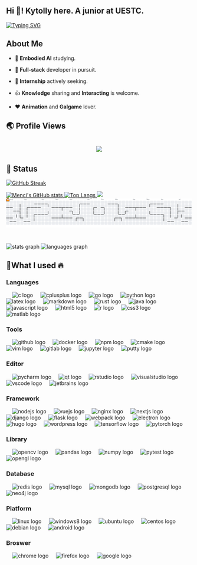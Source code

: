 <h2 align="left">Hi 👋! Kytolly here. A junior at UESTC.</h2>

<a href="https://git.io/typing-svg"><img src="https://readme-typing-svg.demolab.com?font=Fira+Code&pause=1000&color=DCAAF7&width=435&lines=Welcome+to+My+Github+Page+!" alt="Typing SVG" /></a>

###


<h2 align="left">About Me</h2>

- <p align="left">🔭 <b>Embodied AI</b> studying.</p>
- <p align="left">🌟 <b>Full-stack</b> developer in pursuit.</p>
- <p align="left">🤝 <b>Internship</b> actively seeking.</p>
- <p align="left">👍 <b>Knowledge</b> sharing and <b>Interacting</b> is welcome.</p>
- <p align="left">❤️ <b>Animation</b> and <b>Galgame</b> lover.</p>

### 

<h2 align="left">🌏 Profile Views</h2> 
<br clear="both">

<div align="center">
  <img src="https://profile-counter.glitch.me/Kytolly/count.svg?"  />
</div>

### 
<h2 align="left">🌱 Status</h2> 

<a href="https://git.io/streak-stats"><img src="https://streak-stats.demolab.com?user=Kytolly" alt="GitHub Streak" /></a>

<a href="https://github-readme-stats-one-bice.vercel.app/api?username=Menci&theme=calm&show_icons=true&include_all_commits=true&role=OWNER,ORGANIZATION_MEMBER#gh-dark-mode-only" target="_blank">
  <img src="https://github-readme-stats-one-bice.vercel.app/api?username=Menci&theme=calm&show_icons=true&include_all_commits=true&role=OWNER,ORGANIZATION_MEMBER#gh-dark-mode-only" alt="Menci's GitHub stats" height="185px">
</a>

<a href="https://github-readme-stats-one-bice.vercel.app/api/top-langs/?username=Menci&theme=calm&layout=compact&langs_count=8&include_all_commits=true&role=OWNER,ORGANIZATION_MEMBER#gh-dark-mode-only">
  <img src="https://github-readme-stats-one-bice.vercel.app/api/top-langs/?username=Menci&theme=calm&layout=compact&langs_count=8&include_all_commits=true&role=OWNER,ORGANIZATION_MEMBER#gh-dark-mode-only" alt="Top Langs" height="185px">
</a>
 
<img width="800" src="https://github-readme-activity-graph.vercel.app/graph?username=Kytolly&theme=github-compact&hide_border=true&area=true" />

<picture>
  <script src="https://cdn.jsdelivr.net/npm/pacman-contribution-graph@1.0.10/dist/index.min.js"></script>
  <source media="(prefers-color-scheme: dark)" srcset="https://raw.githubusercontent.com/Kytolly/Kytolly/output/pacman-contribution-graph-dark.svg">
  <source media="(prefers-color-scheme: light)" srcset="https://raw.githubusercontent.com/Kytolly/Kytolly/output/pacman-contribution-graph.svg">
  <img alt="pacman contribution graph" src="https://raw.githubusercontent.com/Kytolly/Kytolly/output/pacman-contribution-graph.svg">
</picture> 


###

<br clear="both">

<div align="left">
  <img src="https://github-readme-stats.vercel.app/api?username=Kytolly&hide_title=false&hide_rank=false&show_icons=true&include_all_commits=true&count_private=true&disable_animations=false&theme=dracula&locale=en&hide_border=false&order=1" height="150" alt="stats graph"  />
  <img src="https://github-readme-stats.vercel.app/api/top-langs?username=Kytolly&locale=en&hide_title=true&layout=compact&card_width=320&langs_count=5&theme=default&hide_border=true&order=2" height="150" alt="languages graph"  />
</div>

###

###

<h2 align="left">🚀What I used 🔥</h2>

<div align="left">
  
### Languages
  
  <img width="12" /> <img src="https://cdn.jsdelivr.net/gh/devicons/devicon/icons/c/c-original.svg" height="30" alt="c logo"  />
  <img width="12" /> <img src="https://cdn.jsdelivr.net/gh/devicons/devicon/icons/cplusplus/cplusplus-original.svg" height="30" alt="cplusplus logo"  />
  <img width="12" /> <img src="https://cdn.jsdelivr.net/gh/devicons/devicon/icons/go/go-original.svg" height="30" alt="go logo"  />
  <img width="12" /> <img src="https://cdn.jsdelivr.net/gh/devicons/devicon/icons/python/python-original.svg" height="30" alt="python logo"  />
  <img width="12" /> <img src="https://cdn.jsdelivr.net/gh/devicons/devicon/icons/latex/latex-original.svg" height="30" alt="latex logo"  />
  <img width="12" /> <img src="https://cdn.jsdelivr.net/gh/devicons/devicon/icons/markdown/markdown-original.svg" height="30" alt="markdown logo"  />
  <img width="12" /> <img src="https://cdn.jsdelivr.net/gh/devicons/devicon/icons/rust/rust-original.svg" height="30" alt="rust logo"  />
  <img width="12" /> <img src="https://cdn.jsdelivr.net/gh/devicons/devicon/icons/java/java-original.svg" height="30" alt="java logo"  />
  <img width="12" /> <img src="https://cdn.jsdelivr.net/gh/devicons/devicon/icons/javascript/javascript-original.svg" height="30" alt="javascript logo"  />
  <img width="12" /> <img src="https://cdn.jsdelivr.net/gh/devicons/devicon/icons/html5/html5-original.svg" height="30" alt="html5 logo"  />
  <img width="12" /> <img src="https://cdn.jsdelivr.net/gh/devicons/devicon/icons/r/r-original.svg" height="30" alt="r logo"  />
  <img width="12" /> <img src="https://cdn.jsdelivr.net/gh/devicons/devicon/icons/css3/css3-original.svg" height="30" alt="css3 logo"  />
  <img width="12" /> <img src="https://cdn.jsdelivr.net/gh/devicons/devicon/icons/matlab/matlab-original.svg" height="30" alt="matlab logo"  />
  
### Tools

  <img width="12" /> <img src="https://cdn.jsdelivr.net/gh/devicons/devicon/icons/github/github-original.svg" height="30" alt="github logo"  />
  <img width="12" /> <img src="https://cdn.jsdelivr.net/gh/devicons/devicon/icons/docker/docker-original.svg" height="30" alt="docker logo"  />
  <img width="12" /> <img src="https://cdn.jsdelivr.net/gh/devicons/devicon/icons/npm/npm-original-wordmark.svg" height="30" alt="npm logo"  />
  <img width="12" /> <img src="https://cdn.jsdelivr.net/gh/devicons/devicon/icons/cmake/cmake-original.svg" height="30" alt="cmake logo"  />
  <img width="12" /> <img src="https://cdn.jsdelivr.net/gh/devicons/devicon/icons/vim/vim-original.svg" height="30" alt="vim logo"  />
  <img width="12" /> <img src="https://cdn.jsdelivr.net/gh/devicons/devicon/icons/gitlab/gitlab-original.svg" height="30" alt="gitlab logo"  />
  <img width="12" /> <img src="https://cdn.jsdelivr.net/gh/devicons/devicon/icons/jupyter/jupyter-original.svg" height="30" alt="jupyter logo"  /> 
  <img width="12" /> <img src="https://cdn.jsdelivr.net/gh/devicons/devicon/icons/putty/putty-original.svg" height="30" alt="putty logo"  />
  
### Editor
  
  <img width="12" /> <img src="https://cdn.jsdelivr.net/gh/devicons/devicon/icons/pycharm/pycharm-original.svg" height="30" alt="pycharm logo"  />
  <img width="12" /> <img src="https://cdn.jsdelivr.net/gh/devicons/devicon/icons/qt/qt-original.svg" height="30" alt="qt logo"  />
  <img width="12" /> <img src="https://cdn.jsdelivr.net/gh/devicons/devicon/icons/rstudio/rstudio-original.svg" height="30" alt="rstudio logo"  />
  <img width="12" /> <img src="https://cdn.jsdelivr.net/gh/devicons/devicon/icons/visualstudio/visualstudio-plain.svg" height="30" alt="visualstudio logo"  />
  <img width="12" /> <img src="https://cdn.jsdelivr.net/gh/devicons/devicon/icons/vscode/vscode-original.svg" height="30" alt="vscode logo"  />
  <img width="12" /> <img src="https://cdn.jsdelivr.net/gh/devicons/devicon/icons/jetbrains/jetbrains-original.svg" height="30" alt="jetbrains logo"  />

### Framework
  
  <img width="12" /> <img src="https://cdn.jsdelivr.net/gh/devicons/devicon/icons/nodejs/nodejs-original.svg" height="30" alt="nodejs logo"  />
  <img width="12" /> <img src="https://cdn.jsdelivr.net/gh/devicons/devicon/icons/vuejs/vuejs-original.svg" height="30" alt="vuejs logo"  />
  <img width="12" /> <img src="https://cdn.jsdelivr.net/gh/devicons/devicon/icons/nginx/nginx-original.svg" height="30" alt="nginx logo"  />
  <img width="12" /> <img src="https://cdn.jsdelivr.net/gh/devicons/devicon/icons/nextjs/nextjs-original.svg" height="30" alt="nextjs logo"  />
  <img width="12" /> <img src="https://cdn.jsdelivr.net/gh/devicons/devicon/icons/django/django-plain.svg" height="30" alt="django logo"  />
  <img width="12" /> <img src="https://cdn.jsdelivr.net/gh/devicons/devicon/icons/flask/flask-original.svg" height="30" alt="flask logo"  />
  <img width="12" /> <img src="https://cdn.jsdelivr.net/gh/devicons/devicon/icons/webpack/webpack-original.svg" height="30" alt="webpack logo"  />
  <img width="12" /> <img src="https://cdn.jsdelivr.net/gh/devicons/devicon/icons/electron/electron-original.svg" height="30" alt="electron logo"  />
  <img width="12" /> <img src="https://cdn.jsdelivr.net/gh/devicons/devicon/icons/hugo/hugo-original.svg" height="30" alt="hugo logo"  />
  <img width="12" /> <img src="https://cdn.jsdelivr.net/gh/devicons/devicon/icons/wordpress/wordpress-original.svg" height="30" alt="wordpress logo"  />
  <img width="12" /> <img src="https://cdn.jsdelivr.net/gh/devicons/devicon/icons/tensorflow/tensorflow-original.svg" height="30" alt="tensorflow logo"  />
  <img width="12" /> <img src="https://cdn.jsdelivr.net/gh/devicons/devicon/icons/pytorch/pytorch-original.svg" height="30" alt="pytorch logo"  />

### Library
  
  <img width="12" /> <img src="https://cdn.jsdelivr.net/gh/devicons/devicon/icons/opencv/opencv-original.svg" height="30" alt="opencv logo"  />
  <img width="12" /> <img src="https://cdn.jsdelivr.net/gh/devicons/devicon/icons/pandas/pandas-original.svg" height="30" alt="pandas logo"  />
  <img width="12" /> <img src="https://cdn.jsdelivr.net/gh/devicons/devicon/icons/numpy/numpy-original.svg" height="30" alt="numpy logo"  />
  <img width="12" /> <img src="https://cdn.jsdelivr.net/gh/devicons/devicon/icons/pytest/pytest-original.svg" height="30" alt="pytest logo"  />
  <img width="12" /> <img src="https://cdn.jsdelivr.net/gh/devicons/devicon/icons/opengl/opengl-original.svg" height="30" alt="opengl logo"  />

### Database
  <img width="12" /> <img src="https://cdn.jsdelivr.net/gh/devicons/devicon/icons/redis/redis-original.svg" height="30" alt="redis logo"  />
  <img width="12" /> <img src="https://cdn.jsdelivr.net/gh/devicons/devicon/icons/mysql/mysql-original.svg" height="30" alt="mysql logo"  />
  <img width="12" /> <img src="https://cdn.jsdelivr.net/gh/devicons/devicon/icons/mongodb/mongodb-original.svg" height="30" alt="mongodb logo"  />
  <img width="12" /> <img src="https://cdn.jsdelivr.net/gh/devicons/devicon/icons/postgresql/postgresql-original.svg" height="30" alt="postgresql logo"  />
  <img width="12" /> <img src="https://cdn.jsdelivr.net/gh/devicons/devicon/icons/neo4j/neo4j-original.svg" height="30" alt="neo4j logo"  />
  
### Platform
  <img width="12" /> <img src="https://cdn.jsdelivr.net/gh/devicons/devicon/icons/linux/linux-original.svg" height="30" alt="linux logo"  />
  <img width="12" /> <img src="https://cdn.jsdelivr.net/gh/devicons/devicon/icons/windows8/windows8-original.svg" height="30" alt="windows8 logo"  />
  <img width="12" /> <img src="https://cdn.jsdelivr.net/gh/devicons/devicon/icons/ubuntu/ubuntu-plain.svg" height="30" alt="ubuntu logo"  />
  <img width="12" /> <img src="https://cdn.jsdelivr.net/gh/devicons/devicon/icons/centos/centos-original.svg" height="30" alt="centos logo"  />
  <img width="12" /> <img src="https://cdn.jsdelivr.net/gh/devicons/devicon/icons/debian/debian-original.svg" height="30" alt="debian logo"  />
  <img width="12" /> <img src="https://cdn.jsdelivr.net/gh/devicons/devicon/icons/android/android-original.svg" height="30" alt="android logo"  />
  
### Broswer
  <img width="12" /> <img src="https://cdn.jsdelivr.net/gh/devicons/devicon/icons/chrome/chrome-original.svg" height="30" alt="chrome logo"  />
  <img width="12" /> <img src="https://cdn.jsdelivr.net/gh/devicons/devicon/icons/firefox/firefox-original.svg" height="30" alt="firefox logo"  />
  <img width="12" /> <img src="https://cdn.jsdelivr.net/gh/devicons/devicon/icons/google/google-original.svg" height="30" alt="google logo"  />

</div>
